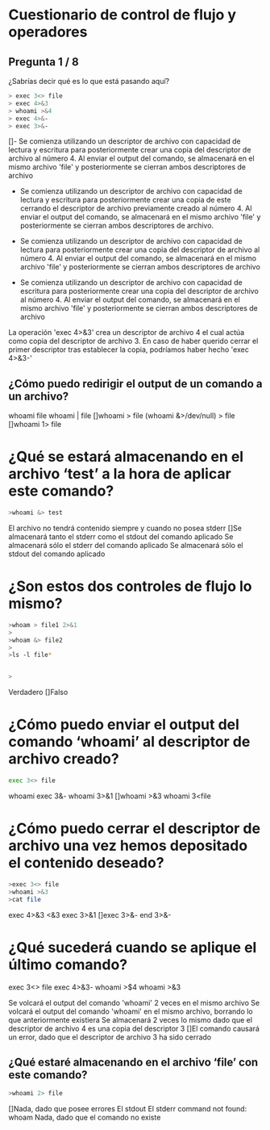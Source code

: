# Cuestionario de control de flujo y operadores

## Pregunta 1 / 8

¿Sabrías decir qué es lo que está pasando aquí?

```bash
> exec 3<> file
> exec 4>&3
> whoami >&4
> exec 4>&-
> exec 3>&-
```

[]- Se comienza utilizando un descriptor de archivo con capacidad de lectura y escritura para posteriormente crear una copia del descriptor de archivo al número 4. Al enviar el output del comando, se almacenará en el mismo archivo 'file' y posteriormente se cierran ambos descriptores de archivo

- Se comienza utilizando un descriptor de archivo con capacidad de lectura y escritura para posteriormente crear una copia de este cerrando el descriptor de archivo previamente creado al número 4. Al enviar el output del comando, se almacenará en el mismo archivo 'file' y posteriormente se cierran ambos descriptores de archivo.

- Se comienza utilizando un descriptor de archivo con capacidad de lectura para posteriormente crear una copia del descriptor de archivo al número 4. Al enviar el output del comando, se almacenará en el mismo archivo 'file' y posteriormente se cierran ambos descriptores de archivo

- Se comienza utilizando un descriptor de archivo con capacidad de escritura para posteriormente crear una copia del descriptor de archivo al número 4. Al enviar el output del comando, se almacenará en el mismo archivo 'file' y posteriormente se cierran ambos descriptores de archivo


La operación 'exec 4>&3' crea un descriptor de archivo 4 el cual actúa como copia del descriptor de archivo 3. En caso de haber querido cerrar el primer descriptor tras establecer la copia, podríamos haber hecho 'exec 4>&3-'


## ¿Cómo puedo redirigir el output de un comando a un archivo?

whoami file
whoami | file
[]whoami > file
(whoami &>/dev/null) > file
[]whoami 1> file

# ¿Qué se estará almacenando en el archivo ‘test’ a la hora de aplicar este comando?

```bash
>whoami &> test
```

El archivo no tendrá contenido siempre y cuando no posea stderr
[]Se almacenará tanto el stderr como el stdout del comando aplicado
Se almacenará sólo el stderr del comando aplicado
Se almacenará sólo el stdout del comando aplicado

# ¿Son estos dos controles de flujo lo mismo?

```bash
>whoam > file1 2>&1
>
>whoam &> file2
>
>ls -l file*


>
```

Verdadero
[]Falso


# ¿Cómo puedo enviar el output del comando ‘whoami’ al descriptor de archivo creado?

```bash
exec 3<> file
```


whoami exec 3&-
whoami 3>&1
[]whoami >&3
whoami 3<file

# ¿Cómo puedo cerrar el descriptor de archivo una vez hemos depositado el contenido deseado?


```bash
>exec 3<> file
>whoami >&3
>cat file
```

exec 4>&3
<&3
exec 3>&1
[]exec 3>&-
end 3>&-

# ¿Qué sucederá cuando se aplique el último comando?

exec 3<> file
exec 4>&3-
whoami >$4
whoami >&3


Se volcará el output del comando 'whoami' 2 veces en el mismo archivo
Se volcará el output del comando 'whoami' en el mismo archivo, borrando lo que anteriormente existiera
Se almacenará 2 veces lo mismo dado que el descriptor de archivo 4 es una copia del descriptor 3
[]El comando causará un error, dado que el descriptor de archivo 3 ha sido cerrado

## ¿Qué estaré almacenando en el archivo ‘file’ con este comando?

```bash
>whoami 2> file
```

[]Nada, dado que posee errores
El stdout
El stderr
command not found: whoam
Nada, dado que el comando no existe